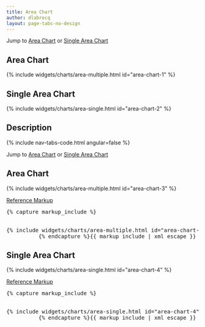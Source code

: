 ```yaml
---
title: Area Chart
author: dlabrecq
layout: page-tabs-no-design
---
```

<div class="tab-content">
  <div role="tabpanel" class="tab-pane active" id="overview">
  <!--
    <p>TODO: Add Area chart description</p>
    -->
    <p>Jump to <a href="#example-overview-1">Area Chart</a> or <a href="#example-overview-2">Single Area Chart</a></p>
    <h2 id="example-overview-1">Area Chart</h2>
    <div class="example">
      <div class="row">
        <div class="col-md-7">
          <div class="example-pf">
            {% include widgets/charts/area-multiple.html id="area-chart-1" %}
          </div>
        </div>
      </div>
    </div>
    <h2 id="example-overview-2">Single Area Chart</h2>
    <div class="example">
      <div class="row">
        <div class="col-md-7">
          <div class="example-pf">
            {% include widgets/charts/area-single.html id="area-chart-2" %}
          </div>
        </div>
      </div>
    </div>
  </div>
  <div role="tabpanel" class="tab-pane" id="design">
    <h2>Description</h2>
    <div class="row">
      <div class="col-md-4 col-lg-3">
      </div>
      <div class="col-md-8 col-lg-9">
      </div>
    </div>
  </div>
  <div role="tabpanel" class="tab-pane" id="code">
    {% include nav-tabs-code.html angular=false %}
    <div class="tab-content">
      <div role="tabpanel" class="tab-pane nested active" id="html-css">
        <p>Jump to <a href="#example-code-1">Area Chart</a> or <a href="#example-code-2">Single Area Chart</a></p>
        <h2 id="example-code-1">Area Chart</h2>
        <div class="example">
          <div class="row">
            <div class="col-md-7">
              <div class="example-pf">
                {% include widgets/charts/area-multiple.html id="area-chart-3" %}
              </div>
            </div>
          </div>
        </div>
        <p class="reference-markup"><a class="collapse-toggle" data-toggle="collapse" aria-expanded="true" aria-controls="markup-1" href="#markup-1">Reference Markup</a></p>
        <div class="collapse in" id="markup-1">
          <pre class="prettyprint">{% capture markup_include %}
<script src="components/c3/c3.min.js"></script>
<script src="components/d3/d3.min.js"></script>
{% include widgets/charts/area-multiple.html id="area-chart-3" %}
          {% endcapture %}{{ markup_include | xml_escape }}</pre>
        </div>
        <h2 id="example-code-2">Single Area Chart</h2>
        <div class="example">
          <div class="row">
            <div class="col-md-7">
              <div class="example-pf">
                {% include widgets/charts/area-single.html id="area-chart-4" %}
              </div>
            </div>
          </div>
        </div>
        <p class="reference-markup"><a class="collapse-toggle" data-toggle="collapse" aria-expanded="true" aria-controls="markup-2" href="#markup-2">Reference Markup</a></p>
        <div class="collapse in" id="markup-2">
          <pre class="prettyprint">{% capture markup_include %}
<script src="components/c3/c3.min.js"></script>
<script src="components/d3/d3.min.js"></script>
{% include widgets/charts/area-single.html id="area-chart-4" %}
          {% endcapture %}{{ markup_include | xml_escape }}</pre>
        </div>
      </div>
      <div role="tabpanel" class="tab-pane nested" id="angular">
        <div ng-app="docsApp" ng-controller="DocsController" class="content">
          <div ng-include src="'/components/angular-patternfly/dist/docs/partials/api/patternfly.charts.directive.pfDonutPctChart.html'"></div>
        </div>
      </div>
    </div>
  </div>
</div>
